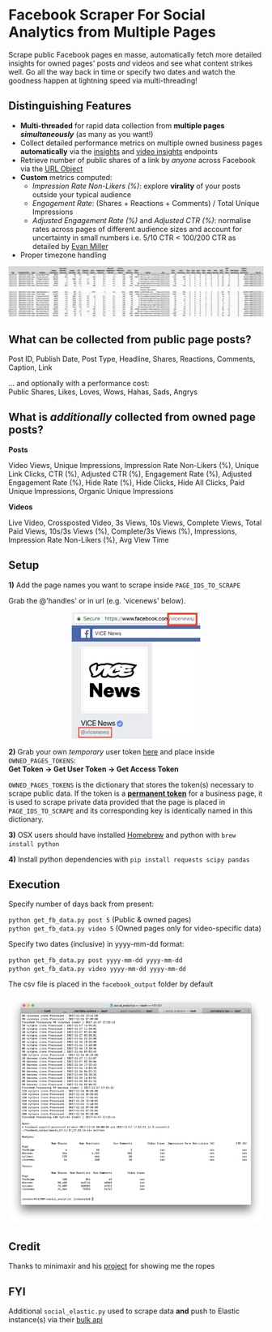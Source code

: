 # Facebook Scraper For Social Analytics from Multiple Pages

Scrape public Facebook pages en masse, automatically fetch more detailed insights for owned pages' posts *and* videos and see what content strikes well. 
Go all the way back in time or specify two dates and watch the goodness happen at lightning speed via multi-threading!  

## Distinguishing Features

- **Multi-threaded** for rapid data collection from **multiple pages _simultaneously_** (as many as you want!)
- Collect detailed performance metrics on multiple owned business pages **automatically** via the [insights](https://developers.facebook.com/docs/graph-api/reference/v2.11/insights) and [video insights](https://developers.facebook.com/docs/graph-api/reference/video/video_insights/) endpoints
- Retrieve number of public shares of a link by *anyone* across Facebook via the [URL Object](https://developers.facebook.com/docs/graph-api/reference/v2.11/url/)
- **Custom** metrics computed: 
  - *Impression Rate Non-Likers (%)*: explore **virality** of your posts outside your typical audience
  - *Engagement Rate*: (Shares + Reactions + Comments) / Total Unique Impressions
  - *Adjusted Engagement Rate (%)* and *Adjusted CTR (%)*: normalise rates across pages of different audience sizes and account for uncertainty in small numbers  i.e. 5/10 CTR < 100/200 CTR as detailed by [Evan Miller](http://www.evanmiller.org/how-not-to-sort-by-average-rating.html)
- Proper timezone handling

![Sample Output](/res/sample_output_owned_posts.png?raw=true "Sample Output")

## What can be collected from public page posts?

Post ID, Publish Date, Post Type, Headline, Shares, Reactions, Comments, Caption, Link 

... and optionally with a performance cost:  
Public Shares, Likes, Loves, Wows, Hahas, Sads, Angrys

## What is *additionally* collected from owned page posts?

**Posts**  

Video Views, Unique Impressions, Impression Rate Non-Likers (%), Unique Link Clicks, CTR (%), Adjusted CTR (%), Engagement Rate (%), Adjusted Engagement Rate (%), Hide Rate (%), Hide Clicks, Hide All Clicks, Paid Unique Impressions, Organic Unique Impressions

**Videos**  

Live Video, Crossposted Video, 3s Views, 10s Views, Complete Views, Total Paid Views, 10s/3s Views (%), Complete/3s Views (%), Impressions, Impression Rate Non-Likers (%), Avg View Time


## Setup

**1)** Add the page names you want to scrape inside `PAGE_IDS_TO_SCRAPE`

Grab the @'handles' or in url (e.g. 'vicenews' below).  
  
  
<p align="center"><img src="/res/page_handle_location.png?raw=true" height="250"></p>

**2)** Grab your own *temporary* user token [here](https://developers.facebook.com/tools/explorer) and place inside `OWNED_PAGES_TOKENS`:  
**Get Token -> Get User Token -> Get Access Token**

`OWNED_PAGES_TOKENS` is the dictionary that stores the token(s) necessary to scrape public data.  If the token is a [**permanent token**](https://stackoverflow.com/a/28418469) for a business page, it is used to scrape private data provided that the page is placed in `PAGE_IDS_TO_SCRAPE` and its corresponding key is identically named in this dictionary.

**3)** OSX users should have installed [Homebrew](https://brew.sh/) and python with `brew install python`

**4)** Install python dependencies with `pip install requests scipy pandas`


## Execution
Specify number of days back from present:

`python get_fb_data.py post 5`  (Public & owned pages)    
`python get_fb_data.py video 5` (Owned pages only for video-specific data)

Specify two dates (inclusive) in yyyy-mm-dd format:

`python get_fb_data.py post yyyy-mm-dd yyyy-mm-dd`  
`python get_fb_data.py video yyyy-mm-dd yyyy-mm-dd`

The csv file is placed in the `facebook_output` folder by default

<p align="center"><img src="/res/the_matrix.png?raw=true" height="450"></p>

## Credit  
Thanks to minimaxir and his [project](https://github.com/minimaxir/facebook-page-post-scraper) for showing me the ropes

## FYI  
Additional `social_elastic.py` used to scrape data **and** push to Elastic instance(s) via their [bulk api](https://www.elastic.co/guide/en/elasticsearch/reference/current/docs-bulk.html)
